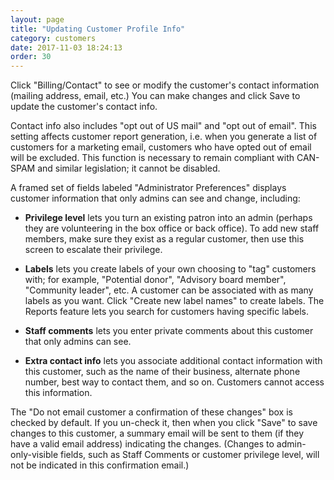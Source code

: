 ```yaml
---
layout: page
title: "Updating Customer Profile Info"
category: customers
date: 2017-11-03 18:24:13
order: 30
---
```

 
Click "Billing/Contact" to see or modify the customer's contact information (mailing address, email, etc.)  You can make changes and click Save to update the customer's contact info.

Contact info also includes "opt out of US mail" and "opt out of email".  This setting affects customer report generation, i.e. when you generate a list of customers for a marketing email, customers who have opted out of email will be excluded.  This function is necessary to remain compliant with CAN-SPAM and similar legislation; it cannot be disabled.

A framed set of fields labeled "Administrator Preferences" displays customer information that only admins can see and change, including:

* **Privilege level** lets you turn an existing patron into an admin (perhaps they are volunteering in the box office or back office).  To add new staff members, make sure they exist as a regular customer, then use this screen to escalate their privilege.

* **Labels** lets you create labels of your own choosing to "tag" customers with; for example, "Potential donor", "Advisory board member", "Community leader", etc.  A customer can be associated with as many labels as you want. Click "Create new label names" to create labels.  The Reports feature lets you search for customers having specific labels.

* **Staff comments** lets you enter private comments about this customer that only admins can see.

* **Extra contact info** lets you associate additional contact information with this customer, such as the name of their business, alternate phone number, best way to contact them, and so on.  Customers cannot access this information.

The "Do not email customer a confirmation of these changes" box is checked by default.  If you un-check it, then when you click "Save" to save changes to this customer, a summary email will be sent to them (if they have a valid email address) indicating the changes.  (Changes to admin-only-visible fields, such as Staff Comments or customer privilege level, will not be indicated in this confirmation email.)
